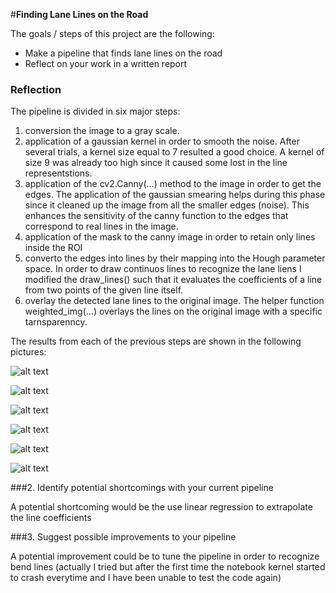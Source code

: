 #**Finding Lane Lines on the Road** 

The goals / steps of this project are the following:
* Make a pipeline that finds lane lines on the road
* Reflect on your work in a written report

### Reflection

The pipeline is divided in six major steps:

1. conversion the image to a gray scale.
2. application of a gaussian kernel in order to smooth the noise. After several trials, a kernel size equal to 7 resulted a good choice. A kernel of size 9 was already too high since it caused some lost in the line representstions.
3. application of the cv2.Canny(...) method to the image in order to get the edges. The application of the gaussian smearing helps during this phase since it cleaned up the image from all the smaller edges (noise). This enhances the sensitivity of the canny function to the edges that correspond to real lines in the image.
4. application of the mask to the canny image in order to retain only lines inside the ROI
5. converto the edges into lines by their mapping into the Hough parameter space. In order to draw continuos lines to recognize the lane liens I modified the draw_lines() such that it evaluates the coefficients of a line from two points of the given line itself.
6. overlay the detected lane lines to the original image. The helper function weighted_img(...) overlays the lines on the original image with a specific tarnsparenncy. 

The results from each of the previous steps are shown in the following pictures:

![alt text](https://github.com/fvmassoli/fem-CarND-LaneLines-P1/blob/master/outputs/gray_scale.png "Grayed image")

![alt text](https://github.com/fvmassoli/fem-CarND-LaneLines-P1/blob/master/outputs/blur.png "Filtered image")

![alt text](https://github.com/fvmassoli/fem-CarND-LaneLines-P1/blob/master/outputs/edges.png "Edges")

![alt text](https://github.com/fvmassoli/fem-CarND-LaneLines-P1/blob/master/outputs/edges_roi.png "ROI")

![alt text](https://github.com/fvmassoli/fem-CarND-LaneLines-P1/blob/master/outputs/lines.png "Lines")

![alt text](https://github.com/fvmassoli/fem-CarND-LaneLines-P1/blob/master/outputs/final_result.png "Pipeline final result")

###2. Identify potential shortcomings with your current pipeline

A potential shortcoming would be the use linear regression to extrapolate the line coefficients

###3. Suggest possible improvements to your pipeline

A potential improvement could be to tune the pipeline in order to recognize bend lines (actually I tried but after the first time the notebook kernel started to crash everytime and I have been unable to test the code again)
